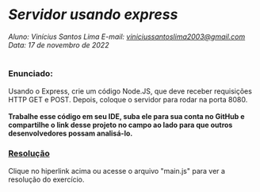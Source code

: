 # ***Servidor usando express***
_Aluno: Vinícius Santos Lima  E-mail: viniciussantoslima2003@gmail.com<br>Data: 17 de novembro de 2022_
#  

### Enunciado: 
Usando o Express, crie um código Node.JS, que deve receber requisições HTTP GET e POST. Depois, coloque o servidor para rodar na porta 8080.
<br><br>
<b>Trabalhe esse código em seu IDE, suba ele para sua conta no GitHub e compartilhe o link desse projeto no campo ao lado para que outros desenvolvedores possam analisá-lo.</b>

<h3><a href="https://github.com/p4tit0/Atividades-Softex-Recife-/blob/main/Node.js/Módulo%2002/Atividade%2002/main.js">Resolução</a></h3>
Clique no hiperlink acima ou acesse o arquivo "main.js" para ver a resolução do exercício.<br>
